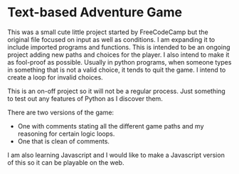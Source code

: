 # Text-based Adventure Game

This was a small cute little project started by FreeCodeCamp but the original file focused on input as well as conditions. I am expanding it to include imported programs and functions. This is intended to be an ongoing project adding new paths and choices for the player. I also intend to make it as fool-proof as possible. Usually in python programs, when someone types in something that is not a valid choice, it tends to quit the game. I intend to create a loop for invalid choices. 

This is an on-off project so it will not be a regular process. Just something to test out any features of Python as I discover them.

There are two versions of the game:

* One with comments stating all the different game paths and my reasoning for certain logic loops.
* One that is clean of comments.

I am also learning Javascript and I would like to make a Javascript version of this so it can be playable on the web.